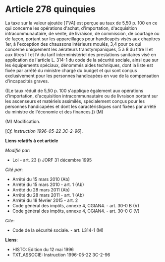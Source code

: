 # Article 278 quinquies

La taxe sur la valeur ajoutée [*TVA*] est perçue au taux de 5,50 p. 100 en ce qui concerne les opérations d'achat,
d'importation, d'acquisition intracommunautaire, de vente, de livraison, de commission, de courtage ou de façon, portant sur
les appareillages pour handicapés visés aux chapitres 1er, à l'exception des chaussons intérieurs moulés, 3,4 pour ce qui
concerne uniquement les aérateurs transtympaniques, 5 à 8 du titre II et aux titres III et IV du tarif interministériel des
prestations sanitaires visé en application de l'article L. 314-1 du code de la sécurité sociale, ainsi que sur les
équipements spéciaux, dénommés aides techniques, dont la liste est fixée par arrêté du ministre chargé du budget et qui sont
conçus exclusivement pour les personnes handicapées en vue de la compensation d'incapacités graves.

((Le taux réduit de 5,50 p. 100 s'applique également aux opérations d'importation, d'acquisition intracommunautaire ou de
livraison portant sur les ascenseurs et matériels assimilés, spécialement conçus pour les personnes handicapées et dont les
caractéristiques sont fixées par arrêté du ministre de l'économie et des finances.)) (M)

(M) Modification.

[*Cf. Instruction 1996-05-22 3C-2-96*].

**Liens relatifs à cet article**

_Modifié par_:

  - Loi - art. 23 () JORF 31 décembre 1995

_Cité par_:

  - Arrêté du 15 mars 2010 (Ab)
  - Arrêté du 15 mars 2010 - art. 1 (Ab)
  - Arrêté du 28 mars 2011 (Ab)
  - Arrêté du 28 mars 2011 - art. 1 (Ab)
  - Arrêté du 18 février 2015 - art. 2
  - Code général des impôts, annexe 4, CGIAN4. - art. 30-0 B (V)
  - Code général des impôts, annexe 4, CGIAN4. - art. 30-0 C (V)

_Cite_:

  - Code de la sécurité sociale. - art. L314-1 (M)

**Liens**:

  - HISTO: Edition du 12 mai 1996
  - TXT_ASSOCIE: Instruction 1996-05-22 3C-2-96
